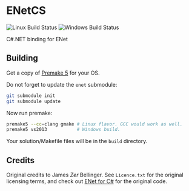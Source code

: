 # ENetCS
![Linux Build Status](https://img.shields.io/travis/KeronTeam/enetcs.svg?label=linux)
![Windows Build Status](https://img.shields.io/appveyor/ci/gregoire-astruc/enetcs.svg?label=windows)

C#.NET binding for ENet

## Building
Get a copy of [Premake 5](http://premake.bitbucket.org/download.html#v5) for your OS.

Do not forget to update the `enet` submodule:

```sh
git submodule init
git submodule update
```

Now run premake:
```sh
premake5 --cc=clang gmake # Linux flavor. GCC would work as well.
premake5 vs2013           # Windows build.
```

Your solution/Makefile files will be in the `build` directory.


## Credits
Original credits to James *Zer* Bellinger. See `Licence.txt` for the original licensing terms,
and check out [ENet for C#](http://www.zer7.com/software/enetcs) for the original code.
